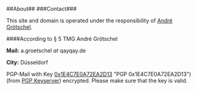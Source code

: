 ##About##
###Contact###

This site and domain is operated under the responsibility of [André Grötschel](http://andre.groetschel.eu/ "André Grötschel").

####According to § 5 TMG
André Grötschel

**Mail:** a.groetschel $at$ qayqay.de

**City:** Düsseldorf

PGP-Mail with Key [0x1E4C7E0A72EA2D13](http://andre.groetschel.eu/ag-pgp-mail.asc) "PGP 0x1E4C7E0A72EA2D13") (from [PGP Keyserver](http://wwwkeys.pgp.net:11371/pks/lookup?op=get&search=0x1E4C7E0A72EA2D13 "PGP Keyserver")) encrypted. Please make sure that the key is valid.